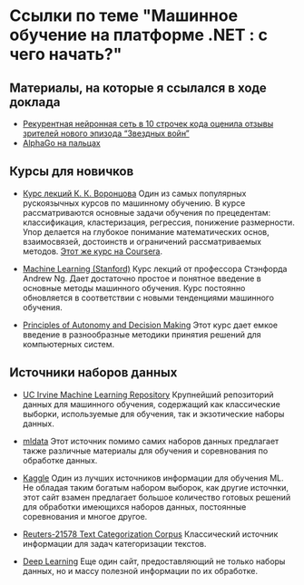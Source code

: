 # Ссылки по теме "Машинное обучение на платформе .NET : с чего начать?"

## Материалы, на которые я ссылался в ходе доклада
* [Рекурентная нейронная сеть в 10 строчек кода оценила отзывы зрителей нового эпизода “Звездных войн” ](https://habrahabr.ru/company/dca/blog/274027/)
* [AlphaGo на пальцах](https://habrahabr.ru/post/279071/)

## Курсы для новичков
* [Курс лекций К. К. Воронцова](https://yandexdataschool.ru/edu-process/courses)
   Один из самых популярных рускоязычных курсов по машинному обучению. В курсе рассматриваются основные задачи обучения по прецедентам: классификация, кластеризация, регрессия, понижение размерности. Упор делается на глубокое понимание математических основ, взаимосвязей, достоинств и ограничений рассматриваемых методов.
   [Этот же курс на Coursera](https://www.coursera.org/learn/introduction-machine-learning).
   
* [Machine Learning (Stanford)](https://www.coursera.org/course/ml)
   Курс лекций от профессора Стэнфорда Andrew Ng. Дает достаточно простое и понятное введение в основные методы машинного обучения. Курс постоянно обновляется в соответствии с новыми тенденциями машинного обучения.

* [Principles of Autonomy and Decision Making](http://ocw.mit.edu/courses/aeronautics-and-astronautics/16-410-principles-of-autonomy-and-decision-making-fall-2010/)
   Этот курс дает емкое введение в разнообразные методики принятия решений для компьютерных систем.

## Источники наборов данных
* [UC Irvine Machine Learning Repository](http://archive.ics.uci.edu/ml/)
   Крупнейший репозиторий данных для машинного обучения, содержащий как классические выборки, используемые для обучения, так и экзотические наборы данных.
   
* [mldata](http://mldata.org/)
   Этот источник помимо самих наборов данных предлагает также различные материалы для обучения и соревнования по обработке данных.

* [Kaggle](https://www.kaggle.com/) 
   Один из лучших источников информации для обучения ML. Не обладая таким богатым набором выборок, как другие источнки, этот сайт взамен предлагает большое количество готовых решений для обработки имеющихся наборов данных, постоянные соревнования и многое другое. 
   
* [Reuters-21578 Text Categorization Corpus](http://www.daviddlewis.com/resources/testcollections/reuters21578/)
   Классический источник информации для задач категоризации текстов.
   
* [Deep Learning](http://deeplearning.net/)
   Еще один сайт, предоставляющий не только наборы данных, но и массу полезной информации по их обработке.
